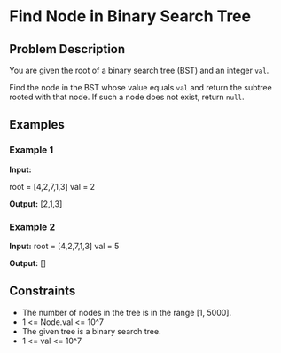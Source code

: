 # Find Node in Binary Search Tree

## Problem Description

You are given the root of a binary search tree (BST) and an integer `val`.

Find the node in the BST whose value equals `val` and return the subtree rooted with that node. If such a node does not exist, return `null`.

## Examples

### Example 1

**Input:** 

root = [4,2,7,1,3]
val = 2

**Output:** 
[2,1,3]


### Example 2

**Input:** 
root = [4,2,7,1,3]
val = 5

**Output:** 
[]


## Constraints

- The number of nodes in the tree is in the range [1, 5000].
- 1 <= Node.val <= 10^7
- The given tree is a binary search tree.
- 1 <= val <= 10^7
